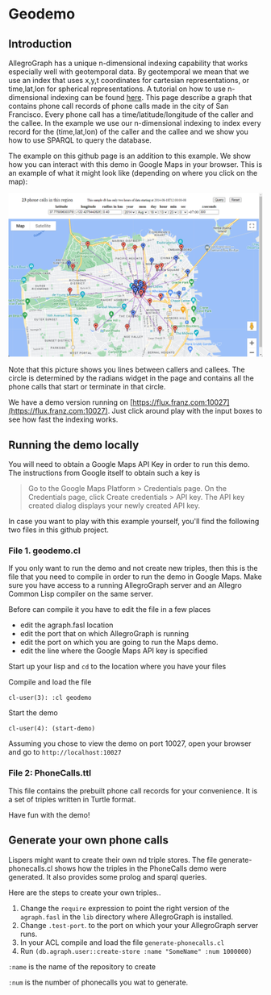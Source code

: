 # Geodemo

## Introduction

AllegroGraph has a unique n-dimensional indexing capability that works
especially well with geotemporal data. By geotemporal we mean that we
use an index that uses x,y,t coordinates for cartesian
representations, or time,lat,lon for spherical representations. A
tutorial on how to use n-dimensional indexing can be found
[here](https://franz.com/agraph/support/documentation/current/geospatial-nd-tutorial.html#example-run-through). This
page describe a graph that contains phone call records of phone calls
made in the city of San Francisco. Every phone call has a
time/latitude/longitude of the caller and the callee. In the example
we use our n-dimensional indexing to index every record for the
(time,lat,lon) of the caller and the callee and
we show you how to use SPARQL to query the database.

The example on this github page
is an addition to this example. We show how
you can interact with this demo in Google Maps in your browser. This
is an example of what it might look like (depending on where you
click on the map):

![phonecall image](geodemosteve.png)


Note that this picture shows you lines between callers and
callees. The circle is determined by the radians widget in the page
and contains all the phone calls that start or terminate in that circle.

We have a demo version running on [https://flux.franz.com:10027](https://flux.franz.com:10027). Just
click around play with the input boxes to see how fast the indexing
works.


## Running the demo locally

You will need to obtain a Google Maps API Key in order to run this demo.
The instructions from Google itself to obtain such a key is

> Go to the Google Maps Platform > Credentials page.
> On the Credentials page, click Create credentials > API key.
> The API key created dialog displays your newly created API key.



In case you want to play with this example yourself, you'll
find the following two files in this github project.

### File 1. geodemo.cl

If you only want to run the demo and not create new triples, then this
is the file that you need to compile in order to run the demo in Google
Maps. Make sure you have access to a running AllegroGraph server and
an Allegro Common Lisp compiler on the same server.

Before can compile it you have to edit the file in a few places

- edit the agraph.fasl location
- edit the port that on which AllegroGraph is running
- edit the port on which you are going to run the Maps demo.
- edit the line where the Google Maps API key is specified

Start up your lisp and `cd` to the location where you have your files

Compile and load the file

```
cl-user(3): :cl geodemo
```

Start the demo

```
cl-user(4): (start-demo)
```

Assuming you chose to view the demo on port 10027,
open your browser and go to    `http://localhost:10027`

### File 2: PhoneCalls.ttl

This file contains the prebuilt phone call records for your
convenience.  It is a set of triples written in Turtle format.

Have fun with the demo!


## Generate your own phone calls

Lispers might want to create their own nd triple stores. The file
generate-phonecalls.cl shows how the triples in the PhoneCalls demo
were generated. It also provides some prolog and sparql queries. 

Here are the steps to create your own triples..

1. Change the `require` expression to point the right version of the `agraph.fasl` in the `lib` directory where AllegroGraph is installed. 
2. Change `.test-port`. to the port on which your your AllegroGraph server runs.
3. In your ACL compile and load the file `generate-phonecalls.cl`
4. Run `(db.agraph.user::create-store :name "SomeName" :num 1000000)`

`:name` is the name of the repository to create

`:num` is the number of phonecalls you wat to generate.


